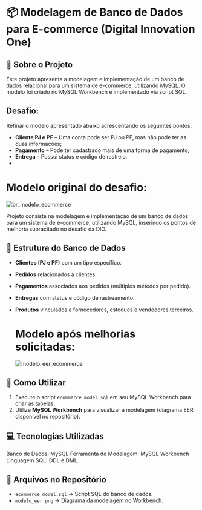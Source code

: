 # 📦 Modelagem de Banco de Dados para E-commerce (Digital Innovation One)

## 📖 Sobre o Projeto
Este projeto apresenta a modelagem e implementação de um banco de dados relacional para um sistema de e-commerce, utilizando MySQL. O modelo foi criado no MySQL Workbench e implementado via script SQL.

## Desafio:
Refinar o modelo apresentado abaixo acrescentando os seguintes pontos:

- **Cliente PJ e PF** – Uma conta pode ser PJ ou PF, mas não pode ter as duas informações;
- **Pagamento** – Pode ter cadastrado mais de uma forma de pagamento;
- **Entrega** – Possui status e código de rastreio.
- 
# Modelo original do desafio:

![br_modelo_ecommerce](https://github.com/user-attachments/assets/b118ec0f-b51b-4ffe-8ea6-766e25447d7f)


Projeto consiste na modelagem e implementação de um banco de dados para um sistema de e-commerce, utilizando MySQL, inserindo os pontos de melhoria supracitado no desafio da DIO.

## 📌 Estrutura do Banco de Dados
- **Clientes (PJ e PF)** com um tipo específico.
- **Pedidos** relacionados a clientes.
- **Pagamentos** associados aos pedidos (múltiplos métodos por pedido).
- **Entregas** com status e código de rastreamento.
- **Produtos** vinculados a fornecedores, estoques e vendedores terceiros.

  # Modelo após melhorias solicitadas:

  ![modelo_eer_ecommerce](https://github.com/user-attachments/assets/87b1110a-3d68-40b1-8c48-7b927c2884bf)


## 🚀 Como Utilizar
1. Execute o script `ecommerce_model.sql` em seu MySQL Workbench para criar as tabelas.
2. Utilize **MySQL Workbench** para visualizar a modelagem (diagrama EER disponível no repositório).
   
## 💻 Tecnologias Utilizadas
Banco de Dados: MySQL
Ferramenta de Modelagem: MySQL Workbench
Linguagem SQL: DDL e DML.

## 📂 Arquivos no Repositório
- `ecommerce_model.sql` → Script SQL do banco de dados.
- `modelo_eer.png` → Diagrama da modelagem no Workbench.


